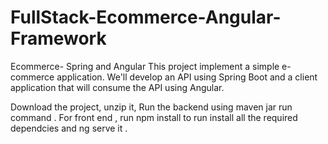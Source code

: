 # FullStack-Ecommerce-Angular-Framework
Ecommerce- Spring and Angular 
This project implement a simple e-commerce application. We'll develop an API using Spring Boot and a client application that will consume the API using Angular.


Download the project, unzip it,  Run the backend using maven jar run command .
For front end , run npm install to run install all the required dependcies and ng serve it . 
